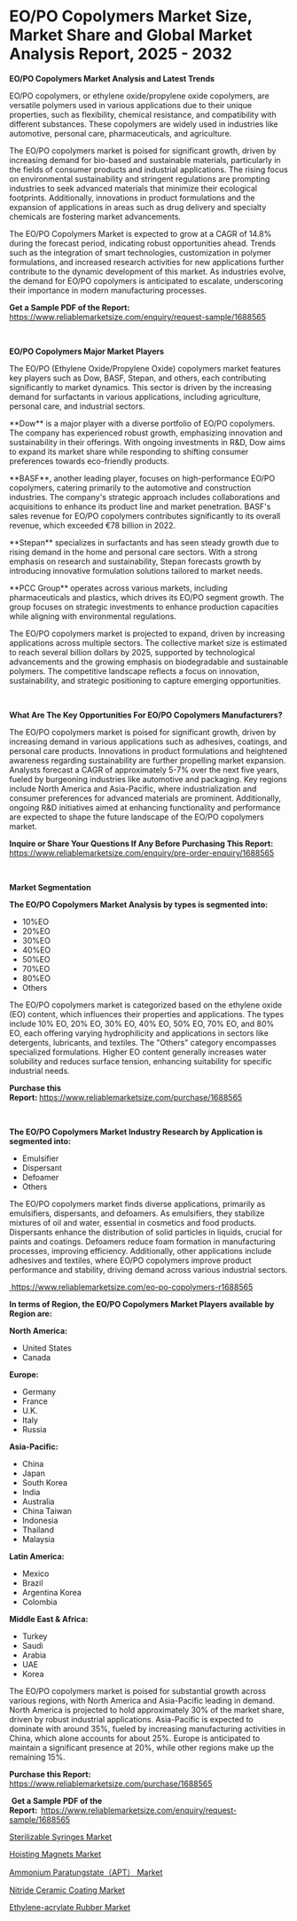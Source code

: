 <p><h1>EO/PO Copolymers Market Size, Market Share and Global Market Analysis Report, 2025 - 2032</h1></p><p><strong>EO/PO Copolymers Market Analysis and Latest Trends</strong></p>
<p><p>EO/PO copolymers, or ethylene oxide/propylene oxide copolymers, are versatile polymers used in various applications due to their unique properties, such as flexibility, chemical resistance, and compatibility with different substances. These copolymers are widely used in industries like automotive, personal care, pharmaceuticals, and agriculture. </p><p>The EO/PO copolymers market is poised for significant growth, driven by increasing demand for bio-based and sustainable materials, particularly in the fields of consumer products and industrial applications. The rising focus on environmental sustainability and stringent regulations are prompting industries to seek advanced materials that minimize their ecological footprints. Additionally, innovations in product formulations and the expansion of applications in areas such as drug delivery and specialty chemicals are fostering market advancements. </p><p>The EO/PO Copolymers Market is expected to grow at a CAGR of 14.8% during the forecast period, indicating robust opportunities ahead. Trends such as the integration of smart technologies, customization in polymer formulations, and increased research activities for new applications further contribute to the dynamic development of this market. As industries evolve, the demand for EO/PO copolymers is anticipated to escalate, underscoring their importance in modern manufacturing processes.</p></p>
<p><strong>Get a Sample PDF of the Report:&nbsp;</strong> <a href="https://www.reliablemarketsize.com/enquiry/request-sample/1688565?utm_campaign=1903&utm_medium=2&utm_source=Github&utm_content=ia&utm_term=06012025&utm_id=eopo-copolymers">https://www.reliablemarketsize.com/enquiry/request-sample/1688565</a></p>
<p>&nbsp;</p>
<p><strong>EO/PO Copolymers Major Market Players</strong></p>
<p><p>The EO/PO (Ethylene Oxide/Propylene Oxide) copolymers market features key players such as Dow, BASF, Stepan, and others, each contributing significantly to market dynamics. This sector is driven by the increasing demand for surfactants in various applications, including agriculture, personal care, and industrial sectors.</p><p>**Dow** is a major player with a diverse portfolio of EO/PO copolymers. The company has experienced robust growth, emphasizing innovation and sustainability in their offerings. With ongoing investments in R&D, Dow aims to expand its market share while responding to shifting consumer preferences towards eco-friendly products.</p><p>**BASF**, another leading player, focuses on high-performance EO/PO copolymers, catering primarily to the automotive and construction industries. The company's strategic approach includes collaborations and acquisitions to enhance its product line and market penetration. BASF's sales revenue for EO/PO copolymers contributes significantly to its overall revenue, which exceeded €78 billion in 2022.</p><p>**Stepan** specializes in surfactants and has seen steady growth due to rising demand in the home and personal care sectors. With a strong emphasis on research and sustainability, Stepan forecasts growth by introducing innovative formulation solutions tailored to market needs.</p><p>**PCC Group** operates across various markets, including pharmaceuticals and plastics, which drives its EO/PO segment growth. The group focuses on strategic investments to enhance production capacities while aligning with environmental regulations.</p><p>The EO/PO copolymers market is projected to expand, driven by increasing applications across multiple sectors. The collective market size is estimated to reach several billion dollars by 2025, supported by technological advancements and the growing emphasis on biodegradable and sustainable polymers. The competitive landscape reflects a focus on innovation, sustainability, and strategic positioning to capture emerging opportunities.</p></p>
<p>&nbsp;</p>
<p><strong>What Are The Key Opportunities For EO/PO Copolymers Manufacturers?</strong></p>
<p><p>The EO/PO copolymers market is poised for significant growth, driven by increasing demand in various applications such as adhesives, coatings, and personal care products. Innovations in product formulations and heightened awareness regarding sustainability are further propelling market expansion. Analysts forecast a CAGR of approximately 5-7% over the next five years, fueled by burgeoning industries like automotive and packaging. Key regions include North America and Asia-Pacific, where industrialization and consumer preferences for advanced materials are prominent. Additionally, ongoing R&D initiatives aimed at enhancing functionality and performance are expected to shape the future landscape of the EO/PO copolymers market.</p></p>
<p><strong>Inquire or Share Your Questions If Any Before Purchasing This Report:</strong> <a href="https://www.reliablemarketsize.com/enquiry/pre-order-enquiry/1688565?utm_campaign=1903&utm_medium=2&utm_source=Github&utm_content=ia&utm_term=06012025&utm_id=eopo-copolymers">https://www.reliablemarketsize.com/enquiry/pre-order-enquiry/1688565</a></p>
<p>&nbsp;</p>
<p><strong>Market Segmentation</strong></p>
<p><strong>The EO/PO Copolymers Market Analysis by types is segmented into:</strong></p>
<p><ul><li>10%EO</li><li>20%EO</li><li>30%EO</li><li>40%EO</li><li>50%EO</li><li>70%EO</li><li>80%EO</li><li>Others</li></ul></p>
<p><p>The EO/PO copolymers market is categorized based on the ethylene oxide (EO) content, which influences their properties and applications. The types include 10% EO, 20% EO, 30% EO, 40% EO, 50% EO, 70% EO, and 80% EO, each offering varying hydrophilicity and applications in sectors like detergents, lubricants, and textiles. The "Others" category encompasses specialized formulations. Higher EO content generally increases water solubility and reduces surface tension, enhancing suitability for specific industrial needs.</p></p>
<p><strong>Purchase this Report:&nbsp;</strong><a href="https://www.reliablemarketsize.com/purchase/1688565?utm_campaign=1903&utm_medium=2&utm_source=Github&utm_content=ia&utm_term=06012025&utm_id=eopo-copolymers">https://www.reliablemarketsize.com/purchase/1688565</a></p>
<p>&nbsp;</p>
<p><strong>The EO/PO Copolymers Market Industry Research by Application is segmented into:</strong></p>
<p><ul><li>Emulsifier</li><li>Dispersant</li><li>Defoamer</li><li>Others</li></ul></p>
<p><p>The EO/PO copolymers market finds diverse applications, primarily as emulsifiers, dispersants, and defoamers. As emulsifiers, they stabilize mixtures of oil and water, essential in cosmetics and food products. Dispersants enhance the distribution of solid particles in liquids, crucial for paints and coatings. Defoamers reduce foam formation in manufacturing processes, improving efficiency. Additionally, other applications include adhesives and textiles, where EO/PO copolymers improve product performance and stability, driving demand across various industrial sectors.</p></p>
<p><a href="https://www.reliablemarketsize.com/eo-po-copolymers-r1688565?utm_campaign=1903&utm_medium=2&utm_source=Github&utm_content=ia&utm_term=06012025&utm_id=eopo-copolymers">&nbsp;https://www.reliablemarketsize.com/eo-po-copolymers-r1688565</a></p>
<p><strong>In terms of Region, the EO/PO Copolymers Market Players available by Region are:</strong></p>
<p>
    <p> <strong> North America: </strong>
        <ul>
            <li>United States</li>
            <li>Canada</li>
        </ul>
        </p> 
    <p> <strong> Europe: </strong>
        <ul>
            <li>Germany</li>
            <li>France</li>
            <li>U.K.</li>
            <li>Italy</li>
            <li>Russia</li>
        </ul>
        </p> 
    <p> <strong> Asia-Pacific: </strong>
        <ul>
            <li>China</li>
            <li>Japan</li>
            <li>South Korea</li>
            <li>India</li>
            <li>Australia</li>
            <li>China Taiwan</li>
            <li>Indonesia</li>
            <li>Thailand</li>
            <li>Malaysia</li>
        </ul>
        </p> 
    <p> <strong> Latin America: </strong>
        <ul>
            <li>Mexico</li>
            <li>Brazil</li>
            <li>Argentina Korea</li>
            <li>Colombia</li>
        </ul>
        </p> 
    <p> <strong> Middle East & Africa: </strong>
        <ul>
            <li>Turkey</li>
            <li>Saudi</li>
            <li>Arabia</li>
            <li>UAE</li>
            <li>Korea</li>
        </ul>
    </p>
    </p>
<p><p>The EO/PO copolymers market is poised for substantial growth across various regions, with North America and Asia-Pacific leading in demand. North America is projected to hold approximately 30% of the market share, driven by robust industrial applications. Asia-Pacific is expected to dominate with around 35%, fueled by increasing manufacturing activities in China, which alone accounts for about 25%. Europe is anticipated to maintain a significant presence at 20%, while other regions make up the remaining 15%.</p></p>
<p><strong>Purchase this Report: </strong><a href="https://www.reliablemarketsize.com/purchase/1688565?utm_campaign=1903&utm_medium=2&utm_source=Github&utm_content=ia&utm_term=06012025&utm_id=eopo-copolymers">https://www.reliablemarketsize.com/purchase/1688565</a></p>
<p>&nbsp;<strong>Get a Sample PDF of the Report:&nbsp;&nbsp;</strong><a href="https://www.reliablemarketsize.com/enquiry/request-sample/1688565?utm_campaign=1903&utm_medium=2&utm_source=Github&utm_content=ia&utm_term=06012025&utm_id=eopo-copolymers">https://www.reliablemarketsize.com/enquiry/request-sample/1688565</a></p>
<p><strong></strong></p>
<p><p><a href="https://www.linkedin.com/pulse/sterilizable-syringes-market-analysis-industry-share-trends-c6gne?utm_campaign=1903&utm_medium=2&utm_source=Github&utm_content=ia&utm_term=06012025&utm_id=eopo-copolymers">Sterilizable Syringes Market</a></p><p><a href="https://www.linkedin.com/pulse/comprehensive-analysis-hoisting-magnets-market-20252032-growth-90bvc?utm_campaign=1903&utm_medium=2&utm_source=Github&utm_content=ia&utm_term=06012025&utm_id=eopo-copolymers">Hoisting Magnets Market</a></p><p><a href="https://www.linkedin.com/pulse/insightful-ammonium-paratungstateapt-market-trends-growth-j7z8c?utm_campaign=1903&utm_medium=2&utm_source=Github&utm_content=ia&utm_term=06012025&utm_id=eopo-copolymers">Ammonium Paratungstate（APT） Market</a></p><p><a href="https://www.linkedin.com/pulse/industry-analysis-competitive-strategies-nitride-ceramic-coating-vt2zc?utm_campaign=1903&utm_medium=2&utm_source=Github&utm_content=ia&utm_term=06012025&utm_id=eopo-copolymers">Nitride Ceramic Coating Market</a></p><p><a href="https://github.com/ashepherd82/Market-Research-Report-List-6/blob/main/ethylene-acrylate-rubber-market.md?utm_campaign=1903&utm_medium=2&utm_source=Github&utm_content=ia&utm_term=06012025&utm_id=eopo-copolymers">Ethylene-acrylate Rubber Market</a></p></p>